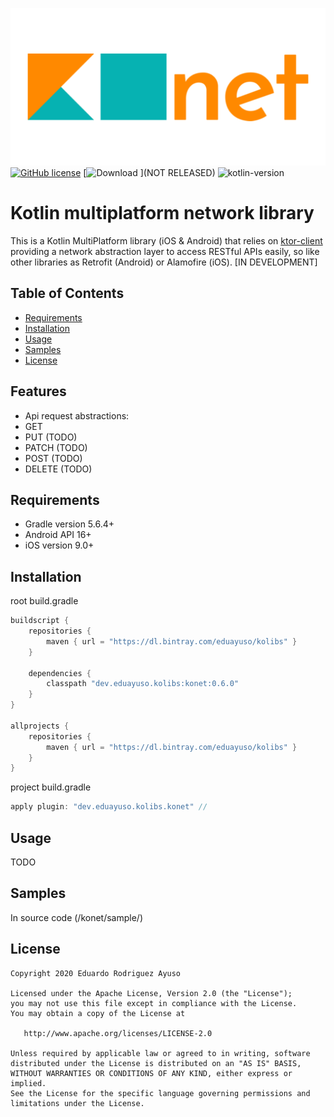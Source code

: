 ![konet](img/konet-logo-p.png)  
[![GitHub license](https://img.shields.io/badge/license-Apache%20License%202.0-blue.svg?style=flat)](http://www.apache.org/licenses/LICENSE-2.0) [![Download](https://api.bintray.com/packages/eduayuso/kolibs/konet/images/download.svg) ](NOT RELEASED) ![kotlin-version](https://img.shields.io/badge/kotlin-1.3.70-orange)

# Kotlin multiplatform network library
This is a Kotlin MultiPlatform library (iOS & Android) that relies on [ktor-client](https://github.com/ktorio/ktor) providing a network abstraction layer to access RESTful APIs easily, so like other libraries as Retrofit (Android) or Alamofire (iOS).
[IN DEVELOPMENT]

## Table of Contents
- [Requirements](#requirements)
- [Installation](#installation)
- [Usage](#usage)
- [Samples](#samples)
- [License](#license)

## Features
- Api request abstractions:
- GET
- PUT (TODO)
- PATCH (TODO)
- POST (TODO)
- DELETE (TODO)

## Requirements
- Gradle version 5.6.4+
- Android API 16+
- iOS version 9.0+

## Installation
root build.gradle  
```groovy
buildscript {
    repositories {
        maven { url = "https://dl.bintray.com/eduayuso/kolibs" }
    }

    dependencies {
        classpath "dev.eduayuso.kolibs:konet:0.6.0"
    }
}

allprojects {
    repositories {
        maven { url = "https://dl.bintray.com/eduayuso/kolibs" }
    }
}
```

project build.gradle
```groovy
apply plugin: "dev.eduayuso.kolibs.konet" //
```

## Usage
TODO

## Samples
In source code (/konet/sample/)

## License
        
    Copyright 2020 Eduardo Rodriguez Ayuso
    
    Licensed under the Apache License, Version 2.0 (the "License");
    you may not use this file except in compliance with the License.
    You may obtain a copy of the License at
    
       http://www.apache.org/licenses/LICENSE-2.0
    
    Unless required by applicable law or agreed to in writing, software
    distributed under the License is distributed on an "AS IS" BASIS,
    WITHOUT WARRANTIES OR CONDITIONS OF ANY KIND, either express or implied.
    See the License for the specific language governing permissions and
    limitations under the License.
